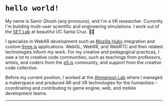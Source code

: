 # `hello world!`
My name is Samir Ghosh (any pronouns), and I'm a VR researcher. Currently I'm building multi-user scientific and engineering simulations. I work out of the [SET Lab](https://setlab.soe.ucsc.edu/) at beautiful UC Santa Cruz. 🌊🌲 

I specialize in WebXR development such as [Mozilla Hubs](https://hubs.mozilla.com/) integration and custom [three.js](https://threejs.org/) applications. WebGL, WebXR, and WebRTC and their related technologies inform my work. For my creative and pedagogical practices, I owe a lot to creative code communities, such as teachings from professors, artists, and coders from the [p5.js](https://p5js.org/) community, and support from the creative code collective.

Before my current position, I worked at the [Ahmanson Lab](https://polymathic.usc.edu/ahmanson-lab) where I managed a makerspace and produced AR and VR technologies for the humanities-- coordinating and contributing to game engine, web, and mobile development teams.
***



